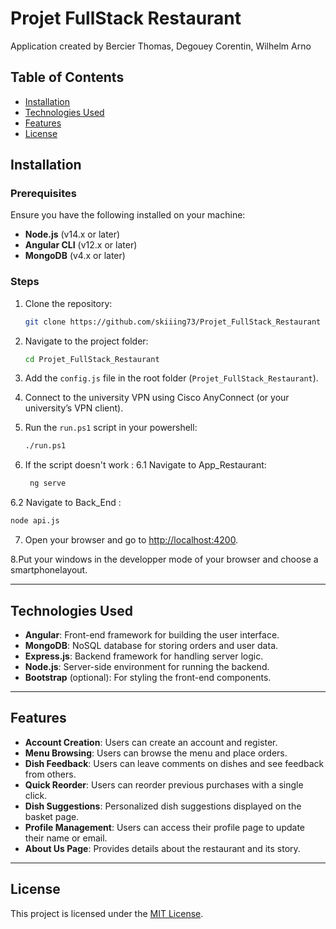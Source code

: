 # Projet FullStack Restaurant  
Application created by Bercier Thomas, Degouey Corentin, Wilhelm Arno
## Table of Contents  
- [Installation](#installation)  
- [Technologies Used](#technologies-used)  
- [Features](#features)  
- [License](#license)  

## Installation  

### Prerequisites  
Ensure you have the following installed on your machine:  
- **Node.js** (v14.x or later)  
- **Angular CLI** (v12.x or later)  
- **MongoDB** (v4.x or later)  

### Steps  

1. Clone the repository:  
   ```bash  
   git clone https://github.com/skiiing73/Projet_FullStack_Restaurant  
   ```  

2. Navigate to the project folder:  
   ```bash  
   cd Projet_FullStack_Restaurant  
   ```  

3. Add the `config.js` file in the root folder (`Projet_FullStack_Restaurant`).  

4. Connect to the university VPN using Cisco AnyConnect (or your university’s VPN client).  

5. Run the `run.ps1` script in your powershell:  
   ```bash  
   ./run.ps1 
   ```  
6. If the script doesn't work :
6.1 Navigate to App_Restaurant:
    ```bash
     ng serve
    ```
6.2 Navigate to Back_End :
   ```bash  
   node api.js
   ``` 
7. Open your browser and go to [http://localhost:4200](http://localhost:4200).
   
8.Put your windows in the developper mode of your browser and choose a smartphonelayout.

---

## Technologies Used  

- **Angular**: Front-end framework for building the user interface.  
- **MongoDB**: NoSQL database for storing orders and user data.  
- **Express.js**: Backend framework for handling server logic.  
- **Node.js**: Server-side environment for running the backend.  
- **Bootstrap** (optional): For styling the front-end components.  

---

## Features  

- **Account Creation**: Users can create an account and register.  
- **Menu Browsing**: Users can browse the menu and place orders.  
- **Dish Feedback**: Users can leave comments on dishes and see feedback from others.  
- **Quick Reorder**: Users can reorder previous purchases with a single click.  
- **Dish Suggestions**: Personalized dish suggestions displayed on the basket page.  
- **Profile Management**: Users can access their profile page to update their name or email.  
- **About Us Page**: Provides details about the restaurant and its story.  

---

## License  

This project is licensed under the [MIT License](LICENSE).  


